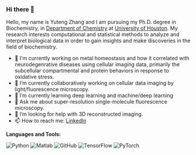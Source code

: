 ### Hi there 👋

<!--
**Yuteng0927/Yuteng0927** is a ✨ _special_ ✨ repository because its `README.md` (this file) appears on your GitHub profile.

- 🔭 I’m currently working on ...
- 🌱 I’m currently learning ...
- 👯 I’m looking to collaborate on ...
- 🤔 I’m looking for help with ...
- 💬 Ask me about ...
- 📫 How to reach me: ...
- 😄 Pronouns: ...
- ⚡ Fun fact: ...
- 🤔 I’m looking for help with Statistics
- 👯 I’m looking to collaborate on ...
-->

Hello, my name is Yuteng Zhang and I am pursuing my Ph.D. degree in Biochemistry, in [Department of Chemistry](https://uh.edu/nsm/chemistry/) at [University of Houston](https://www.uh.edu/). My research interests computational and statistical methods to analyze and interpret biological data in order to gain insights and make discoveries in the field of biochemistry.


- 🔭 I'm currently working on metal homeostasis and how it correlated with neurodegenrative diseases using cellular imaging data, primarily the subcellular compartmental and protein behaviors in response to oxidative stress.
- 👯 I’m currently collaboratively working on cellular data imaging by light/fluorescence microscopy.
- 🌱 I’m currently learning deep learning and machine/deep learning
- 💬 Ask me about super-resolution single-molecule fluorescence microscopy.
- 🤔 I’m looking for help with 3D reconstructed imaging.
- 📫 How to reach me: [LinkedIn](https://www.linkedin.com/in/yuteng-zhang-138071221/)

**Languages and Tools:** 

![Python](https://img.shields.io/badge/-Python-000?&logo=Python)
![Matlab](https://img.shields.io/badge/-Matlab-000?&logo=Matlab)
![GitHub](https://img.shields.io/badge/-GitHub-000?&logo=GitHub)
![TensorFlow](https://img.shields.io/badge/-TensorFlow-000?&logo=TensorFlow)
![PyTorch](https://img.shields.io/badge/-PyTorch-000?&logo=PyTorch)

